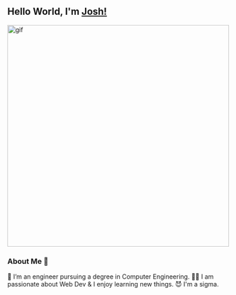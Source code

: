 ## Hello World, I'm [Josh!](https://www.linkedin.com/in/joshua-xue/) 

<div>
    <img src="./images/sigma_lone_wolf.gif" alt="gif" width="500px">
</div>

<!--
**rulbirt/rulbirt** is a ✨ _special_ ✨ repository because its `README.md` (this file) appears on your GitHub profile.

Here are some ideas to get you started:

- 🔭 I’m currently working on ...
- 🌱 I’m currently learning ...
- 👯 I’m looking to collaborate on ...
- 🤔 I’m looking for help with ...
- 💬 Ask me about ...
- 📫 How to reach me: ...
- 😄 Pronouns: ...
- ⚡ Fun fact: ...
-->

### About Me 🚀
🌱 I’m an engineer pursuing a degree in Computer Engineering.
👨‍💻 I am passionate about Web Dev & I enjoy learning new things.
😈 I'm a sigma.
